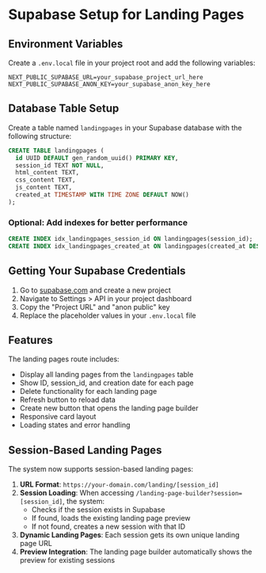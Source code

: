 # Supabase Setup for Landing Pages

## Environment Variables

Create a `.env.local` file in your project root and add the following variables:

```env
NEXT_PUBLIC_SUPABASE_URL=your_supabase_project_url_here
NEXT_PUBLIC_SUPABASE_ANON_KEY=your_supabase_anon_key_here
```

## Database Table Setup

Create a table named `landingpages` in your Supabase database with the following structure:

```sql
CREATE TABLE landingpages (
  id UUID DEFAULT gen_random_uuid() PRIMARY KEY,
  session_id TEXT NOT NULL,
  html_content TEXT,
  css_content TEXT,
  js_content TEXT,
  created_at TIMESTAMP WITH TIME ZONE DEFAULT NOW()
);
```

### Optional: Add indexes for better performance

```sql
CREATE INDEX idx_landingpages_session_id ON landingpages(session_id);
CREATE INDEX idx_landingpages_created_at ON landingpages(created_at DESC);
```

## Getting Your Supabase Credentials

1. Go to [supabase.com](https://supabase.com) and create a new project
2. Navigate to Settings > API in your project dashboard
3. Copy the "Project URL" and "anon public" key
4. Replace the placeholder values in your `.env.local` file

## Features

The landing pages route includes:
- Display all landing pages from the `landingpages` table
- Show ID, session_id, and creation date for each page
- Delete functionality for each landing page
- Refresh button to reload data
- Create new button that opens the landing page builder
- Responsive card layout
- Loading states and error handling

## Session-Based Landing Pages

The system now supports session-based landing pages:

1. **URL Format**: `https://your-domain.com/landing/[session_id]`
2. **Session Loading**: When accessing `/landing-page-builder?session=[session_id]`, the system:
   - Checks if the session exists in Supabase
   - If found, loads the existing landing page preview
   - If not found, creates a new session with that ID
3. **Dynamic Landing Pages**: Each session gets its own unique landing page URL
4. **Preview Integration**: The landing page builder automatically shows the preview for existing sessions 